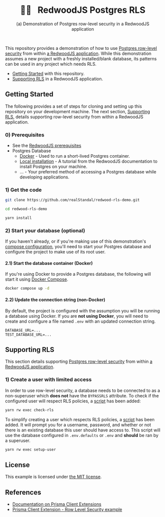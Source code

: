 <div align="center">
  <h1>🚣‍♀️&nbsp;&nbsp;&nbsp;RedwoodJS Postgres RLS</h1>
  <p>(a) Demonstration of Postgres row-level security in a RedwoodJS application</p>
  <br />
</div>

This repository provides a demonstration of how to use [Postgres row-level security](https://www.postgresql.org/docs/current/ddl-rowsecurity.html) from within [a RedwoodJS application](https://redwoodjs.com). While this demonstration assumes a new project with a freshly installed/blank database, its patterns can be used in any project which needs RLS.

* [Getting Started](#getting-started) with this repository.
* [Supporting RLS](#supporting-rls) in a RedwoodJS application.

## Getting Started

The following provides a set of steps for cloning and setting up this repository on your development machine. The next section, [Supporting RLS](#supporting-rls), details supporting row-level security from within a RedwoodJS application.

### 0) Prerequisites

* See the [RedwoodJS prerequisites](https://redwoodjs.com/docs/quick-start)
* Postgres Database
  * [Docker](https://www.docker.com/products/docker-desktop/) - Used to run a short-lived Postgres container.
  * [Local installation](https://redwoodjs.com/docs/local-postgres-setup) - A tutorial from the RedwoodJS documentation to install Postgres on your machine.
  * ... - Your preferred method of accessing a Postgres database while developing applications.

### 1) Get the code

```bash
git clone https://github.com/realStandal/redwood-rls-demo.git
```

```bash
cd redwood-rls-demo
```

```bash
yarn install
```

### 2) Start your database (optional)

If you haven't already, or if you're making use of this demonstration's [compose configuration](./docker-compose.yml), you'll need to start your Postgres database and configure the project to make use of its root user.

#### 2.1) Start the database container (Docker)

If you're using Docker to provide a Postgres database, the following will start it using [Docker Compose](https://docs.docker.com/compose/).

```bash
docker compose up -d
```

#### 2.2) Update the connection string (non-Docker)

By default, the project is configured with the assumption you will be running a database using Docker. If you are **not using Docker**, you will need to create and configure a file named `.env` with an updated connection string.

```dotenv
DATABASE_URL=...
TEST_DATABASE_URL=...
```

## Supporting RLS

This section details supporting [Postgres row-level security](https://www.postgresql.org/docs/current/ddl-rowsecurity.html) from within [a RedwoodJS application](https://redwoodjs.com).

### 1) Create a user with limited access

In order to use row-level security, a database needs to be connected to as a non-superuser which **does not** have the `BYPASSRLS` attribute. To check if the configured user will respect RLS policies, a [script](./scripts/check-rls.ts) has been added:

```bash
yarn rw exec check-rls
```

To simplify creating a user which respects RLS policies, a [script](./scripts/setup-user.ts) has been added. It will prompt you for a username, password, and whether or not there is an existing database this user should have access to. This script will use the database configured in `.env.defaults` or `.env` and **should** be ran by a superuser.

```bash
yarn rw exec setup-user
```

## License

This example is licensed under [the MIT license](./LICENSE).

## References

* [Documentation on Prisma Client Extensions](https://www.prisma.io/docs/concepts/components/prisma-client/client-extensions)
* [Prisma Client Extension - Row Level Security example](https://github.com/prisma/prisma-client-extensions/tree/main/examples/row-level-security#prisma-client-extension---row-level-security)
